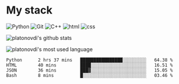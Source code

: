 # My stack

![Python](https://img.shields.io/badge/-Python-yellow?logo=python&logoColor=white&style=flat-square)
![Git](https://img.shields.io/badge/-Git-black?logo=git&logoColor=white&style=flat-square)
![C++](https://img.shields.io/badge/-C++-blue?logo=C%2B%2B&logoColor=white&style=flat-square)
![html](https://img.shields.io/badge/-html-red?logo=C&logoColor=white&style=flat-square)
![css](https://img.shields.io/badge/-css-magneta?logo=C&logoColor=white&style=flat-square)
<!-- [C](https://img.shields.io/badge/-C-blue?logo=C&logoColor=white&style=flat-square) -->
![platonovdi's github stats](https://github-readme-stats.vercel.app/api?username=platonovdi&theme=blue-green)

![platonovdi's most used language](https://github-readme-stats.vercel.app/api/top-langs/?username=platonovdi&theme=blue-green)
<!--START_SECTION:waka-->
```text
Python      2 hrs 37 mins   ████████████████░░░░░░░░░   64.38 % 
HTML        40 mins         ████░░░░░░░░░░░░░░░░░░░░░   16.51 % 
JSON        36 mins         ███▓░░░░░░░░░░░░░░░░░░░░░   15.05 % 
Bash        8 mins          █░░░░░░░░░░░░░░░░░░░░░░░░   03.46 % 
```
<!--END_SECTION:waka-->